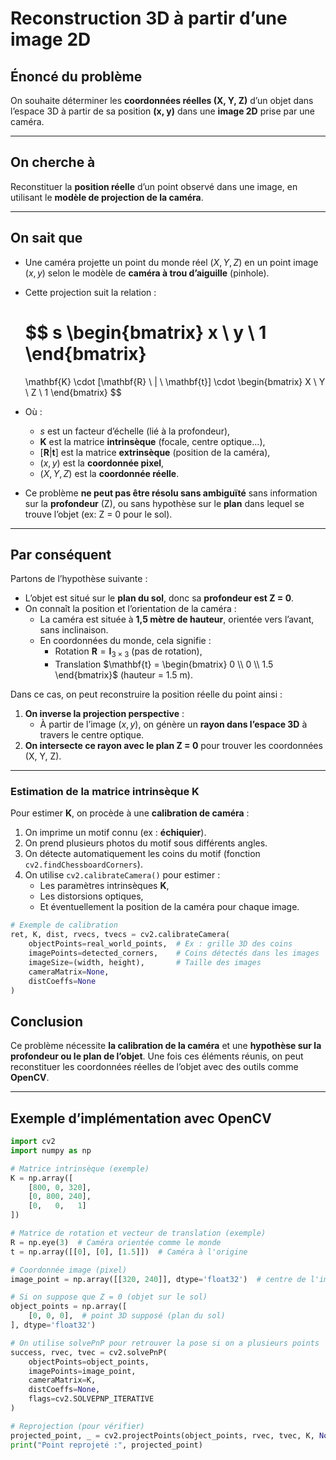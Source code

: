 # Reconstruction 3D à partir d’une image 2D

## Énoncé du problème

On souhaite déterminer les **coordonnées réelles (X, Y, Z)** d’un objet dans l’espace 3D à partir de sa position **(x, y)** dans une **image 2D** prise par une caméra.

---

## On cherche à

Reconstituer la **position réelle** d’un point observé dans une image, en utilisant le **modèle de projection de la caméra**.

---

## On sait que

- Une caméra projette un point du monde réel $(X, Y, Z)$ en un point image $(x, y)$ selon le modèle de **caméra à trou d’aiguille** (pinhole).
- Cette projection suit la relation :

  $$
  s
  \begin{bmatrix}
  x \\
  y \\
  1
  \end{bmatrix}
  =
  \mathbf{K} \cdot [\mathbf{R} \ | \ \mathbf{t}] \cdot
  \begin{bmatrix}
  X \\
  Y \\
  Z \\
  1
  \end{bmatrix}
  $$

- Où :
  - $s$ est un facteur d’échelle (lié à la profondeur),
  - $\mathbf{K}$ est la matrice **intrinsèque** (focale, centre optique...),
  - $[\mathbf{R} | \mathbf{t}]$ est la matrice **extrinsèque** (position de la caméra),
  - $(x, y)$ est la **coordonnée pixel**,
  - $(X, Y, Z)$ est la **coordonnée réelle**.

- Ce problème **ne peut pas être résolu sans ambiguïté** sans information sur la **profondeur** (Z), ou sans hypothèse sur le **plan** dans lequel se trouve l’objet (ex: Z = 0 pour le sol).

---

## Par conséquent

Partons de l’hypothèse suivante :

- L’objet est situé sur le **plan du sol**, donc sa **profondeur est Z = 0**.
- On connaît la position et l’orientation de la caméra :
  - La caméra est située à **1,5 mètre de hauteur**, orientée vers l’avant, sans inclinaison.
  - En coordonnées du monde, cela signifie :
    - Rotation $\mathbf{R} = \mathbf{I}_{3×3}$ (pas de rotation),
    - Translation $\mathbf{t} = \begin{bmatrix} 0 \\ 0 \\ 1.5 \end{bmatrix}$ (hauteur = 1.5 m).

Dans ce cas, on peut reconstruire la position réelle du point ainsi :

1. **On inverse la projection perspective** :
   - À partir de l’image $(x, y)$, on génère un **rayon dans l’espace 3D** à travers le centre optique.
2. **On intersecte ce rayon avec le plan Z = 0** pour trouver les coordonnées (X, Y, Z).

---

### Estimation de la matrice intrinsèque $\mathbf{K}$

Pour estimer $\mathbf{K}$, on procède à une **calibration de caméra** :

1. On imprime un motif connu (ex : **échiquier**).
2. On prend plusieurs photos du motif sous différents angles.
3. On détecte automatiquement les coins du motif (fonction `cv2.findChessboardCorners`).
4. On utilise `cv2.calibrateCamera()` pour estimer :
   - Les paramètres intrinsèques $\mathbf{K}$,
   - Les distorsions optiques,
   - Et éventuellement la position de la caméra pour chaque image.

```python
# Exemple de calibration
ret, K, dist, rvecs, tvecs = cv2.calibrateCamera(
    objectPoints=real_world_points,  # Ex : grille 3D des coins
    imagePoints=detected_corners,    # Coins détectés dans les images
    imageSize=(width, height),       # Taille des images
    cameraMatrix=None,
    distCoeffs=None
)
```

## Conclusion

Ce problème nécessite **la calibration de la caméra** et une **hypothèse sur la profondeur ou le plan de l’objet**. Une fois ces éléments réunis, on peut reconstituer les coordonnées réelles de l’objet avec des outils comme **OpenCV**.

---

## Exemple d’implémentation avec OpenCV

```python
import cv2
import numpy as np

# Matrice intrinsèque (exemple)
K = np.array([
    [800, 0, 320],
    [0, 800, 240],
    [0,   0,   1]
])

# Matrice de rotation et vecteur de translation (exemple)
R = np.eye(3)  # Caméra orientée comme le monde
t = np.array([[0], [0], [1.5]])  # Caméra à l'origine

# Coordonnée image (pixel)
image_point = np.array([[320, 240]], dtype='float32')  # centre de l'image

# Si on suppose que Z = 0 (objet sur le sol)
object_points = np.array([
    [0, 0, 0],  # point 3D supposé (plan du sol)
], dtype='float32')

# On utilise solvePnP pour retrouver la pose si on a plusieurs points
success, rvec, tvec = cv2.solvePnP(
    objectPoints=object_points,
    imagePoints=image_point,
    cameraMatrix=K,
    distCoeffs=None,
    flags=cv2.SOLVEPNP_ITERATIVE
)

# Reprojection (pour vérifier)
projected_point, _ = cv2.projectPoints(object_points, rvec, tvec, K, None)
print("Point reprojeté :", projected_point)
